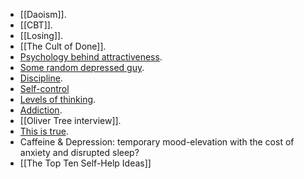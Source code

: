 - [[Daoism]].
- [[CBT]].
- [[Losing]].
- [[The Cult of Done]].
- [Psychology behind attractiveness](https://www.youtube.com/watch?v=Vh0hj9ZD9FY).
- [Some random depressed guy](https://www.youtube.com/@LukeWeast/videos).
- [Discipline](https://www.youtube.com/watch?v=SUWku43ITRY).
- [Self-control](https://www.youtube.com/watch?v=dgRSfhoHE4g)
- [Levels of thinking](https://www.youtube.com/watch?v=kse87ocS0Uo).
- [Addiction](https://www.youtube.com/watch?v=R4NkxrHzzyo).
- [[Oliver Tree interview]].
- [This is true](https://www.youtube.com/watch?v=kGdbTnDPjDw). 
- Caffeine & Depression: temporary mood-elevation with the cost of anxiety and disrupted sleep?
- [[The Top Ten Self-Help Ideas]]